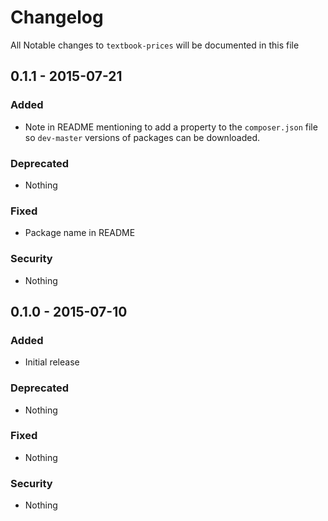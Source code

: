 # Changelog
All Notable changes to `textbook-prices` will be documented in this file

## 0.1.1 - 2015-07-21

### Added
- Note in README mentioning to add a property to the `composer.json` file so `dev-master` versions of packages can be downloaded.

### Deprecated
- Nothing

### Fixed
- Package name in README

### Security
- Nothing

## 0.1.0 - 2015-07-10

### Added
- Initial release

### Deprecated
- Nothing

### Fixed
- Nothing

### Security
- Nothing
